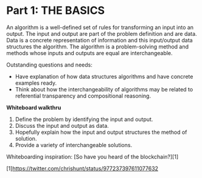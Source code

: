 # Part 1: THE BASICS

An algorithm is a well-defined set of rules for transforming an input into an output. The input and output are part of the problem definition and are data. Data is a concrete representation of information and this input/output data structures the algorithm. The algorithm is a problem-solving method and methods whose inputs and outputs are equal are interchangeable.

Outstanding questions and needs:

* Have explanation of how data structures algorithms and have concrete examples ready.
* Think about how the interchangeability of algorithms may be related to referential transparency and compositional reasoning.

**Whiteboard walkthru**

1. Define the problem by identifying the input and output.
2. Discuss the input and output as data.
3. Hopefully explain how the input and output structures the method of solution.
4. Provide a variety of interchangeable solutions.

Whiteboarding inspiration: [So have you heard of the blockchain?][1]

[1]https://twitter.com/chrishunt/status/977237397611077632
